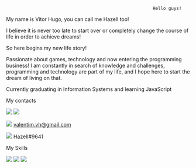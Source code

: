                                                             Hello guys!
                                                             
My name is Vitor Hugo, you can call me Hazell too!

I believe it is never too late to start over or completely change the course of life in order to achieve dreams!

So here begins my new life story!

Passionate about games, technology and now entering the programming business! 
I am constantly in search of knowledge and challenges, programming and technology are part of my life, and I hope here to start the dream of living on that.

Currently graduating in Information Systems and learning JavaScript

My contacts

[<img src="https://img.shields.io/badge/linkedin-%230077B5.svg?&style=for-the-badge&logo=linkedin&logoColor=white" />](https://www.linkedin.com/in/vitor-hugo-valentim-7a1ab229/)
[<img src = "https://img.shields.io/badge/instagram-%23E4405F.svg?&style=for-the-badge&logo=instagram&logoColor=white">](https://www.instagram.com/vitorvalentim/)

<img src = "https://img.shields.io/badge/Gmail-D14836?style=for-the-badge&logo=gmail&logoColor=white"> valentim.vh@gmail.com

<img src = "https://img.shields.io/badge/Discord-7289DA?style=for-the-badge&logo=discord&logoColor=white"> Hazell#9641

My Skills 

<img src ="https://img.shields.io/badge/JavaScript-F7DF1E?style=for-the-badge&logo=javascript&logoColor=black">

<img src ="https://img.shields.io/badge/HTML5-E34F26?style=for-the-badge&logo=html5&logoColor=white">

<img src ="https://img.shields.io/badge/CSS3-1572B6?style=for-the-badge&logo=css3&logoColor=white">



